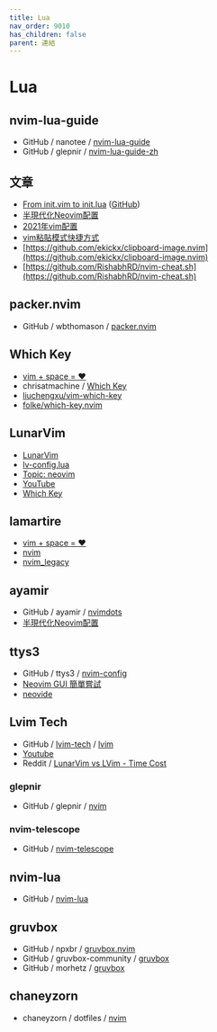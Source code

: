 ```yaml
---
title: Lua
nav_order: 9010
has_children: false
parent: 連結
---
```


# Lua

## nvim-lua-guide

* GitHub / nanotee / [nvim-lua-guide](https://github.com/nanotee/nvim-lua-guide)
* GitHub / glepnir / [nvim-lua-guide-zh](https://github.com/glepnir/nvim-lua-guide-zh)


## 文章

* [From init.vim to init.lua](https://teukka.tech/luanvim.html) ([GitHub](https://github.com/jamestthompson3/vimConfig))
* [半現代化Neovim配置](https://zhuanlan.zhihu.com/p/382092667)
* [2021年vim配置](https://zhuanlan.zhihu.com/p/348257414)
* [vim粘貼模式快捷方式](http://xstarcd.github.io/wiki/vim/vim-copy-paste.html)
* [https://github.com/ekickx/clipboard-image.nvim](https://github.com/ekickx/clipboard-image.nvim)
* [https://github.com/RishabhRD/nvim-cheat.sh](https://github.com/RishabhRD/nvim-cheat.sh)

## packer.nvim

* GitHub / wbthomason / [packer.nvim](https://github.com/wbthomason/packer.nvim)

## Which Key

* [vim + space = ❤️](https://dev.to/lamartire/vim-space-48bp)
* chrisatmachine / [Which Key](https://www.chrisatmachine.com/Neovim/15-which-key/)
* [liuchengxu/vim-which-key](https://github.com/liuchengxu/vim-which-key)
* [folke/which-key.nvim](https://github.com/folke/which-key.nvim)


## LunarVim

* [LunarVim](https://github.com/ChristianChiarulli/LunarVim)
* [lv-config.lua](https://github.com/ChristianChiarulli/lvim/blob/master/lv-config.lua)
* [Topic: neovim](https://www.chrisatmachine.com/neovim)
* [YouTube](https://www.youtube.com/c/ChrisAtMachine/videos)
* [Which Key](https://www.chrisatmachine.com/Neovim/15-which-key/)


## lamartire

* [vim + space = ❤️](https://dev.to/lamartire/vim-space-48bp)
* [nvim](https://github.com/lamartire/dotfiles/tree/master/.config/nvim)
* [nvim_legacy](https://github.com/lamartire/dotfiles/tree/master/.config/nvim_legacy)


## ayamir

* GitHub / ayamir / [nvimdots](https://github.com/ayamir/nvimdots)
* [半現代化Neovim配置](https://zhuanlan.zhihu.com/p/382092667)

## ttys3

* GitHub / ttys3 / [nvim-config](https://github.com/ttys3/nvim-config)
* [Neovim GUI 簡單嘗試](https://ttys3.dev/post/neovim-gui/)
* [neovide](https://github.com/neovide/neovide)


## Lvim Tech

* GitHub / [lvim-tech](https://github.com/lvim-tech/) / [lvim](https://github.com/lvim-tech/lvim)
* [Youtube](https://www.youtube.com/channel/UCSV5_UXKLl1JDZbQaYWuFKQ/videos)
* Reddit / [LunarVim vs LVim - Time Cost](https://www.reddit.com/r/neovim/comments/n599w7/lunarvim_vs_lvim_time_cost/)

### glepnir

* GitHub / glepnir / [nvim](https://github.com/glepnir/nvim)

### nvim-telescope

* GitHub / [nvim-telescope](https://github.com/nvim-telescope)


## nvim-lua

* GitHub / [nvim-lua](https://github.com/nvim-lua)





## gruvbox

* GitHub / npxbr / [gruvbox.nvim](https://github.com/npxbr/gruvbox.nvim)
* GitHub / gruvbox-community / [gruvbox](https://github.com/gruvbox-community/gruvbox)
* GitHub / morhetz / [gruvbox](https://github.com/morhetz/gruvbox)


## chaneyzorn

* chaneyzorn / dotfiles / [nvim](https://github.com/chaneyzorn/dotfiles/tree/master/nvim/.config/nvim)
